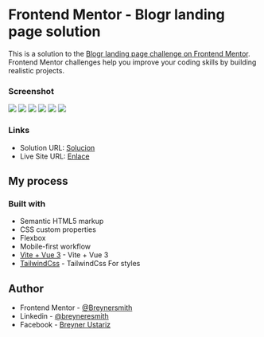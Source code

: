 # Frontend Mentor - Blogr landing page solution

This is a solution to the [Blogr landing page challenge on Frontend Mentor](https://www.frontendmentor.io/challenges/blogr-landing-page-EX2RLAApP). Frontend Mentor challenges help you improve your coding skills by building realistic projects. 




### Screenshot

![](./screenShot1.png)
![](./screenShot2.png)
![](./screenShot3.png)
![](./screenShot4.png)
![](./screenShot5.png)
![](./screenShot6.png)




### Links

- Solution URL: [Solucion](https://github.com/Breynersmith/blogr-landing-page.git)
- Live Site URL: [Enlace](https://breynersmith.github.io/blogr-landing-page/)

## My process

### Built with

- Semantic HTML5 markup
- CSS custom properties
- Flexbox
- Mobile-first workflow
- [Vite + Vue 3](https://vitejs.dev/) - Vite + Vue 3
- [TailwindCss](https://tailwindcss.com/) - TailwindCss For styles





## Author

- Frontend Mentor - [@Breynersmith](https://www.frontendmentor.io/profile/Breynersmith)
- Linkedin - [@breyneresmith](https://www.linkedin.com/in/breynerustariz/)
- Facebook - [Breyner Ustariz](https://www.facebook.com/breyner.u)


